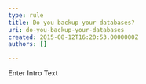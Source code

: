 ```yaml
---
type: rule
title: Do you backup your databases?
uri: do-you-backup-your-databases
created: 2015-08-12T16:20:53.0000000Z
authors: []

---
```




<span class='intro'> Enter Intro Text </span>




